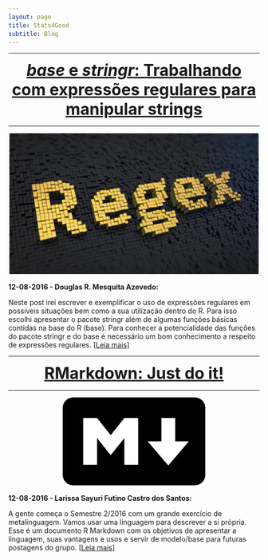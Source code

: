 ```yaml
---
layout: page
title: Stats4Good
subtitle: Blog
---
```


***

<center><font size="6" color="#76asaf"><a href="/blog_posts/02-09-2016/stringr_regex"><b><i>base</i> e <i>stringr</i>: Trabalhando com expressões regulares para manipular strings</b></a></font></center>

***

<center><img src="/blog_posts/02-09-2016/regex.jpg" Markdown width="500" ></center>

**12-08-2016 - Douglas R. Mesquita Azevedo:**

Neste post irei escrever e exemplificar o uso de expressões regulares em possíveis situações bem como a sua utilização dentro do R. Para isso escolhi apresentar o pacote stringr além de algumas funções básicas contidas na base do R (base). Para conhecer a potencialidade das funções do pacote stringr e do base é necessário um bom conhecimento a respeito de expressões regulares. [[Leia mais]](/blog_posts/02-09-2016/stringr_regex)

***

<center><font size="6" color="#76asaf"><a href="/blog_posts/12-08-2016/RMarkdown"><b>RMarkdown: Just do it!</b></a></font></center>

***

<center><img src="/blog_posts/12-08-2016/markdown.png" Markdown></center>

**12-08-2016 - Larissa Sayuri Futino Castro dos Santos:**

A gente começa o Semestre 2/2016 com um grande exercício de metalinguagem. Vamos usar uma linguagem para descrever a si própria. Esse é um documento R Markdown com os objetivos de apresentar a linguagem, suas vantagens e usos e servir de modelo/base para futuras postagens do grupo. [[Leia mais]](/blog_posts/12-08-2016/RMarkdown)





